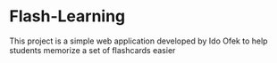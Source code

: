 # Flash-Learning

This project is a simple web application developed by Ido Ofek to help students memorize a set of flashcards easier
